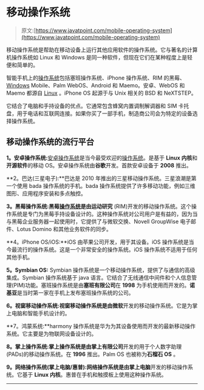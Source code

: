 # 移动操作系统

> 原文:[https://www.javatpoint.com/mobile-operating-system](https://www.javatpoint.com/mobile-operating-system)

移动操作系统是帮助在移动设备上运行其他应用软件的操作系统。它与著名的计算机操作系统如 Linux 和 Windows 是同一种软件，但现在它们在某种程度上是轻便和简单的。

智能手机上的[操作系统](https://www.javatpoint.com/os-tutorial)包括塞班操作系统、iPhone 操作系统、RIM 的黑莓、 [Windows](https://www.javatpoint.com/windows) Mobile、Palm WebOS、Android 和 Maemo。安卓、WebOS 和 Maemo 都源自 [Linux](https://www.javatpoint.com/linux-tutorial) 。iPhone OS 起源于与 Unix 相关的 BSD 和 NeXTSTEP。

它结合了电脑和手持设备的优点。它通常包含蜂窝内置调制解调器和 SIM 卡托盘，用于电话和互联网连接。如果你买了一部手机，制造商公司会为特定的设备选择操作系统。

## 移动操作系统的流行平台

**1。安卓操作系统:**[安卓操作系统](https://www.javatpoint.com/android-tutorial)是当今最受欢迎的[操作系统](https://www.javatpoint.com/operating-system-interview-questions)。是基于 **Linux 内核**和**开源软件**的移动 OS。安卓操作系统由**谷歌**开发。首款安卓设备于 **2008** 推出。

**2。巴达(三星电子):**巴达是 2010 年推出的三星移动操作系统。三星浪潮是第一个使用 bada 操作系统的手机。bada 操作系统提供了许多移动功能，例如三维图形、应用程序安装和多点触控。

**3。黑莓操作系统:**黑莓[操作系统](https://www.javatpoint.com/operating-system)是由**运动研究** (RIM)开发的移动操作系统。这个操作系统是专门为黑莓手持设备设计的。这种操作系统对公司用户是有益的，因为当与黑莓企业服务器一起使用时，它提供了与微软交换、Novell GroupWise 电子邮件、Lotus Domino 和其他业务软件的同步。

**4。iPhone OS/iOS:**iOS 由苹果公司开发，用于其设备。iOS 操作系统是当今最流行的操作系统。这是一个非常安全的操作系统。iOS 操作系统不适用于任何其他手机。

**5。Symbian OS:** Symbian 操作系统是一个移动操作系统，提供了与通信的高级集成。Symbian 操作系统基于 java 语言。它结合了无线通信中间件和个人信息管理(PIM)功能。塞班操作系统是由**塞班有限公司**在 **1998** 为手机使用而开发的。**诺基亚**是当时第一家在手机上发布塞班操作系统的公司。

**6。视窗移动操作系统:**视窗移动操作系统是由**微软**开发的移动操作系统。它是为掌上电脑和智能手机设计的。

**7。鸿蒙系统:**harmony 操作系统是华为为其设备使用而开发的最新移动操作系统。它主要是为物联网设备设计的。

**8。掌上操作系统:**掌上操作系统是由**掌上有限公司**开发的用于个人数字助理(PADs)的移动操作系统。在 **1996** 推出。Palm OS 也被称为**石榴石 OS** 。

**9。网络操作系统(掌上电脑/惠普):**网络操作系统是由**掌上电脑**开发的移动操作系统。它基于 **Linux 内核**。惠普在手机和触摸板上使用这种操作系统。

* * *